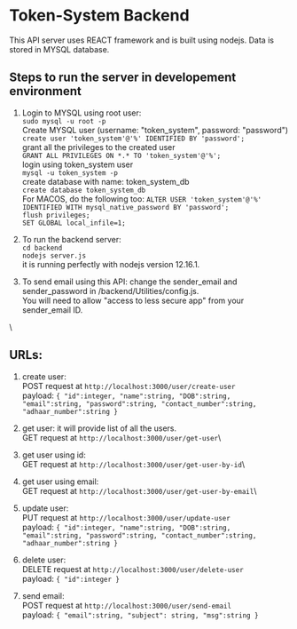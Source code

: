 # Token-System Backend
This API server uses REACT framework and is built using nodejs. Data is stored in MYSQL database.

## Steps to run the server in developement environment
1. Login to MYSQL using root user:\
	`sudo mysql -u root -p`\
Create MYSQL user (username: "token_system", password: "password")\
	`create user 'token_system'@'%' IDENTIFIED BY 'password';`\
grant all the privileges to the created user\
	`GRANT ALL PRIVILEGES ON *.* TO 'token_system'@'%';`\
login using token_system user\
	`mysql -u token_system -p`\
create database with name: token_system_db\
	`create database token_system_db`\
For MACOS, do the following too:
	`ALTER USER 'token_system'@'%' IDENTIFIED WITH mysql_native_password BY 'password';`\
	`flush privileges;`\
	`SET GLOBAL local_infile=1;`

 
2. To run the backend server:\
	`cd backend`\
	`nodejs server.js`\
it is running perfectly with nodejs version 12.16.1.

3. To send email using this API: change the sender_email and sender_password in /backend/Utilities/config.js.\
You will need to allow "access to less secure app" from your sender_email ID.

\
## URLs:
1. create user:\
POST request at `http://localhost:3000/user/create-user`\
payload: `{ "id":integer, "name":string, "DOB":string, "email":string, "password":string, "contact_number":string, "adhaar_number":string }`

2. get user: it will provide list of all the users.\
GET request at `http://localhost:3000/user/get-user`\

3. get user using id:\
GET request at `http://localhost:3000/user/get-user-by-id`\

4. get user using email:\
GET request at `http://localhost:3000/user/get-user-by-email`\

5. update user:\
PUT request at `http://localhost:3000/user/update-user`\
payload: `{ "id":integer, "name":string, "DOB":string, "email":string, "password":string, "contact_number":string, "adhaar_number":string }`

6. delete user:\
DELETE request at `http://localhost:3000/user/delete-user`\
payload: `{ "id":integer }`

7. send email:\
POST request at `http://localhost:3000/user/send-email`\
payload: `{ "email":string, "subject": string, "msg":string }`
